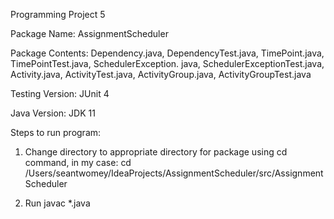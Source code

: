 Programming Project 5

Package Name: AssignmentScheduler

Package Contents: Dependency.java, DependencyTest.java, TimePoint.java, TimePointTest.java, SchedulerException. java, SchedulerExceptionTest.java, Activity.java, ActivityTest.java, ActivityGroup.java, ActivityGroupTest.java

Testing Version: JUnit 4

Java Version: JDK 11

Steps to run program:

1. Change directory to appropriate directory for package using cd command, in my case: cd /Users/seantwomey/IdeaProjects/AssignmentScheduler/src/AssignmentScheduler
   
2. Run javac *.java


